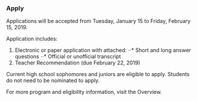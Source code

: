 ### Apply

Applications will be accepted from Tuesday, January 15 to Friday, February 15, 2019. 

Application includes:

1. Electronic or paper application with attached:
⋅⋅* Short and long answer questions
⋅⋅* Official or unofficial transcript
2. Teacher Recommendation (due February 22, 2019)

Current high school sophomores and juniors are eligible to apply. Students do not need to be nominated to apply.

For more program and eligibility information, visit the Overview.
